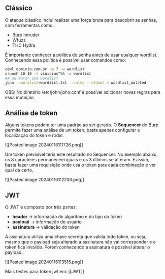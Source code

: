 ## Clássico

O ataque clássico inclui realizar uma força bruta para descobrir as senhas, com ferramentas como:

- Burp Intruder
- Wfuzz
- THC Hydra

É importante conhecer a política de senha antes de usar qualquer wordlist. Conhecendo essa política é possível usar comandos como:

```sh
cewl dominio.com.br -m 7 -w wordlist 
crunch 10 10 -t vinicius^%% -o wordlist
## ou mutar uma wordlist
john --wordlist=wordlist.txt --rules --stdout > wordlist_mutated
```

OBS: No diretório /etc/john/john.conf é possível adicionar novas regras para essa mutação.

## Análise de token

Alguns tokens podem ter uma padrão ao ser gerado. O **Sequencer** do Burp permite fazer uma análise de um token,  basta apenas configurar a localização do token e rodar.

![[Pasted image 20240116111726.png]]

Um token previsível teria este resultado no Sequencer. No exemplo abaixo, os 8 caracteres permanecem iguais e os 3 últimos se alteram. E assim, basta fazer uma requisição onde usa o token para cada combinação e ver qual da certo.

![[Pasted image 20240116112200.png]]

## JWT

O JWT é composto por três partes:
- **header** -> informação do algoritmo e do tipo do token
- **payload** -> informação do usuário
- **assinatura** -> validação do token

A assinatura utiliza uma chave secreta que valida todo token, ou seja, mesmo que o payload seja alterado a assinatura não vai corresponder e o token fica invalido. Porém conhecendo a assinatura é possível alterar o payload.

![[Pasted image 20240116113515.png]]

Mais testes para token jwt em: [[JWT]]